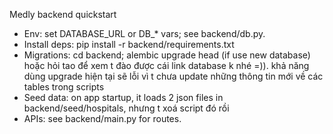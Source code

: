 Medly backend quickstart

- Env: set DATABASE_URL or DB_* vars; see backend/db.py.
- Install deps: pip install -r backend/requirements.txt
- Migrations: cd backend; alembic upgrade head (if use new database) hoặc hỏi tao để xem t đào được cái link database k nhé =)). khả năng dùng upgrade hiện tại sẽ lỗi vì t chưa update những thông tin mới về các tables trong scripts
- Seed data: on app startup, it loads 2 json files in backend/seed/hospitals, nhưng t xoá script đó rồi
- APIs: see backend/main.py for routes.
